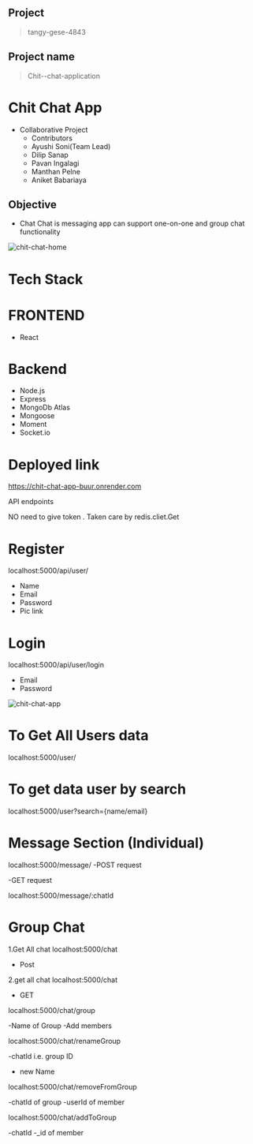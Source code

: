 ## Project
> tangy-gese-4843

## Project name
> Chit--chat-application


# Chit Chat App
- Collaborative Project
   - Contributors
   - Ayushi Soni(Team Lead)
   - Dilip Sanap
   - Pavan Ingalagi
   - Manthan Pelne
   - Aniket Babariaya


## Objective
  -  Chat Chat is messaging app can support one-on-one and group chat functionality
   
   
   
  
   
   ![chit-chat-home](https://user-images.githubusercontent.com/112810259/230892410-2bdbcf80-0f4d-426e-b9cc-5a7a47d63429.png)


# Tech Stack

 # FRONTEND
- React


 # Backend
- Node.js
- Express
- MongoDb Atlas
- Mongoose
- Moment
- Socket.io

# Deployed link
https://chit-chat-app-buur.onrender.com


API endpoints
<!-- To start the server "npm start "-->
NO need to give token . Taken care by redis.cliet.Get

# Register
localhost:5000/api/user/
- Name
- Email
- Password
- Pic link 

# Login
localhost:5000/api/user/login
- Email
- Password

 ![chit-chat-app](https://user-images.githubusercontent.com/112810259/230863588-6a8be60f-62e8-43f9-a187-d94c7faa5180.png)



# To Get All Users data
localhost:5000/user/

# To get data user by search

localhost:5000/user?search={name/email}

# Message Section (Individual)
<!-- Message Route -->

<!-- 1.Sending a Message Route -->
localhost:5000/message/
-POST request


<!-- 2.To get all chat in that room -->
-GET request

localhost:5000/message/:chatId


# Group Chat
<!--Access The Chat  -->

1.Get All chat
localhost:5000/chat
- Post

2.get all chat
localhost:5000/chat
- GET

<!-- 3.Create A group Chat -->
localhost:5000/chat/group
<!-- Need to provide -->
-Name of Group
-Add members

<!-- 4.Rename The Group -->
localhost:5000/chat/renameGroup
<!-- Need to provide -->
-chatId i.e. group ID
- new Name

<!-- 5.remove Member from Group -->
localhost:5000/chat/removeFromGroup
<!-- Need to provide -->
-chatId of group
-userId of member

<!-- 6.add Member from Group -->
localhost:5000/chat/addToGroup
<!-- Need to provide -->
-chatId
-_id of member
